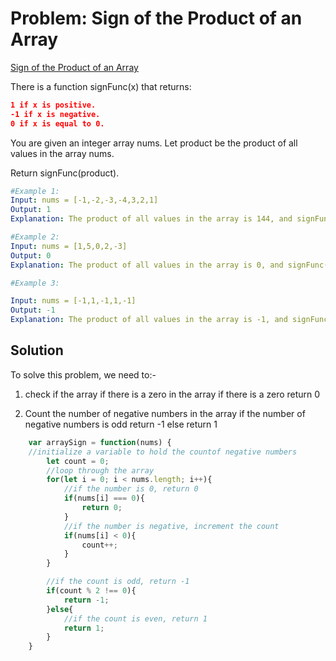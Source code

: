 # Problem: Sign of the Product of an Array

[Sign of the Product of an Array](https://leetcode.com/problems/sign-of-the-product-of-an-array/)

There is a function signFunc(x) that returns:

```json
1 if x is positive.
-1 if x is negative.
0 if x is equal to 0.
```

You are given an integer array nums. Let product be the product of all values in the array nums.

Return signFunc(product).

```yaml
#Example 1:
Input: nums = [-1,-2,-3,-4,3,2,1]
Output: 1
Explanation: The product of all values in the array is 144, and signFunc(144) = 1
```

```yaml
#Example 2:
Input: nums = [1,5,0,2,-3]
Output: 0
Explanation: The product of all values in the array is 0, and signFunc(0) = 0
```

```yaml
#Example 3:

Input: nums = [-1,1,-1,1,-1]
Output: -1
Explanation: The product of all values in the array is -1, and signFunc(-1) = -1
 ```

## Solution

To solve this problem, we need to:-

1. check if the array if there is a zero in the array if there is a zero return 0

2. Count the number of negative numbers in the array if the number of negative numbers is odd return -1 else return 1

```js
    var arraySign = function(nums) {
    //initialize a variable to hold the countof negative numbers
        let count = 0;
        //loop through the array
        for(let i = 0; i < nums.length; i++){
            //if the number is 0, return 0
            if(nums[i] === 0){
                return 0;
            }
            //if the number is negative, increment the count
            if(nums[i] < 0){
                count++;
            }
        }

        //if the count is odd, return -1
        if(count % 2 !== 0){
            return -1;
        }else{
            //if the count is even, return 1
            return 1;
        }
    }
```
